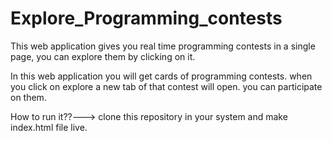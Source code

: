 # Explore_Programming_contests
This web application gives you real time programming contests in a single page, you can explore them by clicking on it.

In this web application you will get cards of programming contests. when you click on explore a new tab of that contest will open. you can participate on them.

How to run it??---> clone this repository in your system and make index.html file live.
